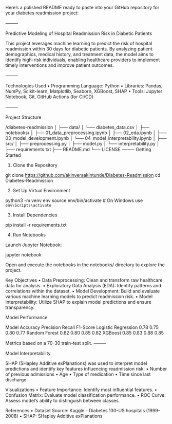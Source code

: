 Here’s a polished README ready to paste into your GitHub repository for your diabetes readmission project:

⸻

Predictive Modeling of Hospital Readmission Risk in Diabetic Patients

This project leverages machine learning to predict the risk of hospital readmission within 30 days for diabetic patients. By analyzing patient demographics, medical history, and treatment data, the model aims to identify high-risk individuals, enabling healthcare providers to implement timely interventions and improve patient outcomes.

⸻

Technologies Used
	•	Programming Language: Python
	•	Libraries: Pandas, NumPy, Scikit-learn, Matplotlib, Seaborn, XGBoost, SHAP
	•	Tools: Jupyter Notebook, Git, GitHub Actions (for CI/CD)

⸻

Project Structure

/diabetes-readmission
│
├── data/
│   └── diabetes_data.csv
│
├── notebooks/
│   ├── 01_data_preprocessing.ipynb
│   ├── 02_eda.ipynb
│   ├── 03_model_development.ipynb
│   └── 04_model_interpretability.ipynb
│
├── src/
│   ├── preprocessing.py
│   ├── model.py
│   └── interpretability.py
│
├── requirements.txt
├── README.md
└── LICENSE
⸻
Getting Started

1. Clone the Repository

git clone https://github.com/akinyeraakintunde/Diabetes-Readmission
cd Diabetes-Readmission

2. Set Up Virtual Environment

python3 -m venv env
source env/bin/activate  # On Windows use `env\Scripts\activate`

3. Install Dependencies

pip install -r requirements.txt

4. Run Notebooks

Launch Jupyter Notebook:

jupyter notebook

Open and execute the notebooks in the notebooks/ directory to explore the project.



Key Objectives
	•	Data Preprocessing: Clean and transform raw healthcare data for analysis.
	•	Exploratory Data Analysis (EDA): Identify patterns and correlations within the dataset.
	•	Model Development: Build and evaluate various machine learning models to predict readmission risk.
	•	Model Interpretability: Utilize SHAP to explain model predictions and ensure transparency.


Model Performance

Model	Accuracy	Precision	Recall	F1-Score
Logistic Regression	0.78	0.75	0.80	0.77
Random Forest	0.82	0.80	0.85	0.82
XGBoost	0.85	0.83	0.88	0.85

Metrics based on a 70-30 train-test split.
⸻

Model Interpretability

SHAP (SHapley Additive exPlanations) was used to interpret model predictions and identify key features influencing readmission risk:
	•	Number of previous admissions
	•	Age
	•	Type of medication
	•	Time since last discharge


Visualizations
	•	Feature Importance: Identify most influential features.
	•	Confusion Matrix: Evaluate model classification performance.
	•	ROC Curve: Assess model’s ability to distinguish between classes.


References
	•	Dataset Source: Kaggle - Diabetes 130-US hospitals (1999-2008)
	•	SHAP: SHapley Additive exPlanations